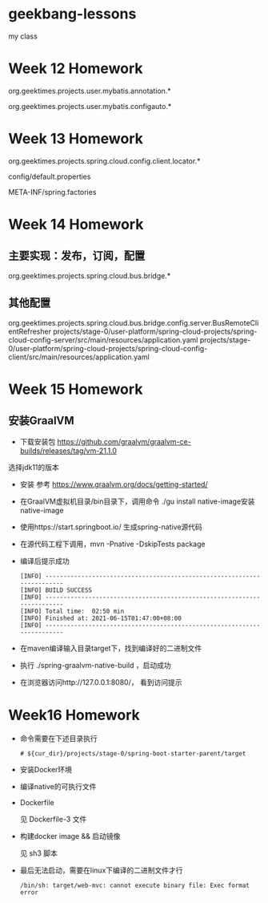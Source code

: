# geekbang-lessons
my class


# Week 12 Homework
org.geektimes.projects.user.mybatis.annotation.*

org.geektimes.projects.user.mybatis.configauto.*


# Week 13 Homework
org.geektimes.projects.spring.cloud.config.client.locator.*

config/default.properties

META-INF/spring.factories


# Week 14 Homework
## 主要实现：发布，订阅，配置
org.geektimes.projects.spring.cloud.bus.bridge.*
## 其他配置
org.geektimes.projects.spring.cloud.bus.bridge.config.server.BusRemoteClientRefresher
projects/stage-0/user-platform/spring-cloud-projects/spring-cloud-config-server/src/main/resources/application.yaml
projects/stage-0/user-platform/spring-cloud-projects/spring-cloud-config-client/src/main/resources/application.yaml



# Week 15 Homework

## 安装GraalVM

- 下载安装包 https://github.com/graalvm/graalvm-ce-builds/releases/tag/vm-21.1.0

选择jdk11的版本

- 安装 参考 https://www.graalvm.org/docs/getting-started/

- 在GraalVM虚拟机目录/bin目录下，调用命令 ./gu install native-image安装 native-image

- 使用https://start.springboot.io/ 生成spring-native源代码

- 在源代码工程下调用，mvn -Pnative -DskipTests package

- 编译后提示成功

  ```
  [INFO] ------------------------------------------------------------------------
  [INFO] BUILD SUCCESS
  [INFO] ------------------------------------------------------------------------
  [INFO] Total time:  02:50 min
  [INFO] Finished at: 2021-06-15T01:47:00+08:00
  [INFO] ------------------------------------------------------------------------
  ```

- 在maven编译输入目录target下，找到编译好的二进制文件
- 执行 ./spring-graalvm-native-build ，启动成功
- 在浏览器访问http://127.0.0.1:8080/，  看到访问提示



# Week16 Homework

- 命令需要在下述目录执行

  ```shell
  # ${cur_dir}/projects/stage-0/spring-boot-starter-parent/target
  ```

- 安装Docker环境

- 编译native的可执行文件

- Dockerfile

  见 Dockerfile-3 文件

- 构建docker image && 启动镜像

  见 sh3 脚本

- 最后无法启动，需要在linux下编译的二进制文件才行

  ```shell
  /bin/sh: target/web-mvc: cannot execute binary file: Exec format error
  ```

